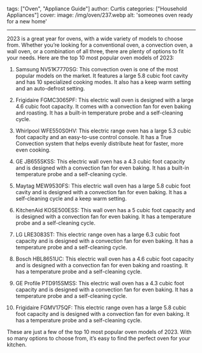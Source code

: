 tags: ["Oven", "Appliance Guide"]
author: Curtis
categories: ["Household Appliances"]
cover: 
 image: /img/oven/237.webp
 alt: 'someones oven ready for a new home'

---

2023 is a great year for ovens, with a wide variety of models to choose from. Whether you’re looking for a conventional oven, a convection oven, a wall oven, or a combination of all three, there are plenty of options to fit your needs. Here are the top 10 most popular oven models of 2023:

1. Samsung NV51K7770SG: This convection oven is one of the most popular models on the market. It features a large 5.8 cubic foot cavity and has 10 specialized cooking modes. It also has a keep warm setting and an auto-defrost setting.

2. Frigidaire FGMC3065PF: This electric wall oven is designed with a large 4.6 cubic foot capacity. It comes with a convection fan for even baking and roasting. It has a built-in temperature probe and a self-cleaning cycle.

3. Whirlpool WFE550S0HV: This electric range oven has a large 5.3 cubic foot capacity and an easy-to-use control console. It has a True Convection system that helps evenly distribute heat for faster, more even cooking.

4. GE JB655SKSS: This electric wall oven has a 4.3 cubic foot capacity and is designed with a convection fan for even baking. It has a built-in temperature probe and a self-cleaning cycle.

5. Maytag MEW9530FS: This electric wall oven has a large 5.8 cubic foot cavity and is designed with a convection fan for even baking. It has a self-cleaning cycle and a keep warm setting.

6. KitchenAid KOSE500ESS: This wall oven has a 5 cubic foot capacity and is designed with a convection fan for even baking. It has a temperature probe and a self-cleaning cycle.

7. LG LRE3083ST: This electric range oven has a large 6.3 cubic foot capacity and is designed with a convection fan for even baking. It has a temperature probe and a self-cleaning cycle.

8. Bosch HBL8651UC: This electric wall oven has a 4.6 cubic foot capacity and is designed with a convection fan for even baking and roasting. It has a temperature probe and a self-cleaning cycle.

9. GE Profile PTD915SMSS: This electric wall oven has a 4.3 cubic foot capacity and is designed with a convection fan for even baking. It has a temperature probe and a self-cleaning cycle.

10. Frigidaire FGMV175QF: This electric range oven has a large 5.8 cubic foot capacity and is designed with a convection fan for even baking. It has a temperature probe and a self-cleaning cycle.

These are just a few of the top 10 most popular oven models of 2023. With so many options to choose from, it’s easy to find the perfect oven for your kitchen.
